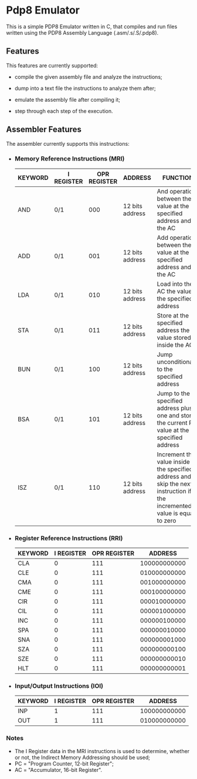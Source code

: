 # Pdp8 Emulator

This is a simple PDP8 Emulator written in C, that compiles and run files written using the PDP8 Assembly Language (.asm/.s/.S/.pdp8).

## Features
This features are currently supported:
* compile the given assembly file and analyze the instructions;

* dump into a text file the instructions to analyze them after;

* emulate the assembly file after compiling it;

* step through each step of the execution.

## Assembler Features

The assembler currently supports this instructions: 

* ### Memory Reference Instructions (MRI)
    | KEYWORD | I REGISTER | OPR REGISTER | ADDRESS | FUNCTION |
    |------|------------|--------------|---------|----------|  
    |AND|0/1|000|12 bits address|And operation between the value at the specified address and the AC
    |ADD|0/1|001|12 bits address|Add operation between the value at the specified address and the AC 
    |LDA|0/1|010|12 bits address|Load into the AC the value at the specified address
    |STA|0/1|011|12 bits address|Store at the specified address the value stored inside the AC
    |BUN|0/1|100|12 bits address|Jump unconditionally to the specified address
    |BSA|0/1|101|12 bits address|Jump to the specified address plus one and store the current PC value at the specified address
    |ISZ|0/1|110|12 bits address|Increment the value inside the specified address and skip the next instruction if the incremented value is equal to zero

* ### Register Reference Instructions (RRI)
    | KEYWORD | I REGISTER | OPR REGISTER | ADDRESS |
    |------|------------|--------------|---------|  
    |CLA|0|111|100000000000|
    |CLE|0|111|010000000000|
    |CMA|0|111|001000000000|
    |CME|0|111|000100000000|
    |CIR|0|111|000010000000|
    |CIL|0|111|000001000000|
    |INC|0|111|000000100000|
    |SPA|0|111|000000010000|
    |SNA|0|111|000000001000|
    |SZA|0|111|000000000100|
    |SZE|0|111|000000000010|
    |HLT|0|111|000000000001|

* ### Input/Output Instructions (IOI)
    | KEYWORD | I REGISTER | OPR REGISTER | ADDRESS |
    |------|------------|--------------|---------|  
    |INP|1|111|100000000000|
    |OUT|1|111|010000000000|

### Notes
* The I Register data in the MRI instructions is used to determine, whether or not, the Indirect Memory Addressing should be used;
* PC = "Program Counter, 12-bit Register";
* AC = "Accumulator, 16-bit Register".